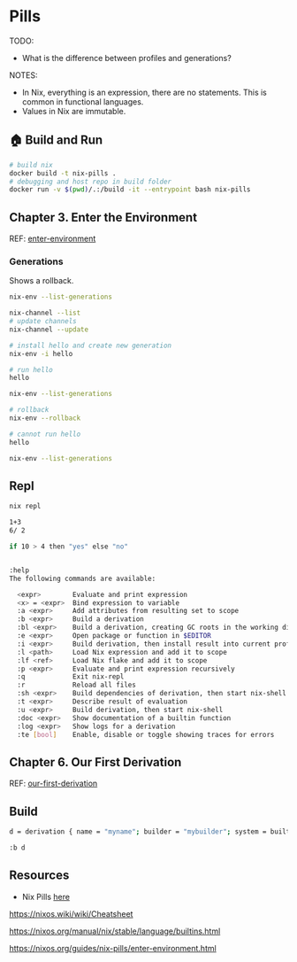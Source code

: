 # Pills

TODO:

* What is the difference between profiles and generations?  


NOTES:  

* In Nix, everything is an expression, there are no statements. This is common in functional languages.
* Values in Nix are immutable.

## 🏠 Build and Run

```sh
# build nix
docker build -t nix-pills .
# debugging and host repo in build folder
docker run -v $(pwd)/.:/build -it --entrypoint bash nix-pills
```

## Chapter 3. Enter the Environment

REF: [enter-environment](https://nixos.org/guides/nix-pills/enter-environment.html)  

### Generations

Shows a rollback.  

```sh
nix-env --list-generations

nix-channel --list
# update channels
nix-channel --update

# install hello and create new generation
nix-env -i hello

# run hello
hello

nix-env --list-generations

# rollback
nix-env --rollback

# cannot run hello
hello

nix-env --list-generations
```

## Repl

```sh
nix repl

1+3 
6/ 2

if 10 > 4 then "yes" else "no"


:help
The following commands are available:

  <expr>        Evaluate and print expression
  <x> = <expr>  Bind expression to variable
  :a <expr>     Add attributes from resulting set to scope
  :b <expr>     Build a derivation
  :bl <expr>    Build a derivation, creating GC roots in the working directory
  :e <expr>     Open package or function in $EDITOR
  :i <expr>     Build derivation, then install result into current profile
  :l <path>     Load Nix expression and add it to scope
  :lf <ref>     Load Nix flake and add it to scope
  :p <expr>     Evaluate and print expression recursively
  :q            Exit nix-repl
  :r            Reload all files
  :sh <expr>    Build dependencies of derivation, then start nix-shell
  :t <expr>     Describe result of evaluation
  :u <expr>     Build derivation, then start nix-shell
  :doc <expr>   Show documentation of a builtin function
  :log <expr>   Show logs for a derivation
  :te [bool]    Enable, disable or toggle showing traces for errors

```

## Chapter 6. Our First Derivation

REF: [our-first-derivation](https://nixos.org/guides/nix-pills/our-first-derivation.html)  

## Build

```sh
d = derivation { name = "myname"; builder = "mybuilder"; system = builtins.currentSystem; } 

:b d
```

## Resources

* Nix Pills [here](https://nixos.org/guides/nix-pills)

https://nixos.wiki/wiki/Cheatsheet

https://nixos.org/manual/nix/stable/language/builtins.html
 
https://nixos.org/guides/nix-pills/enter-environment.html
